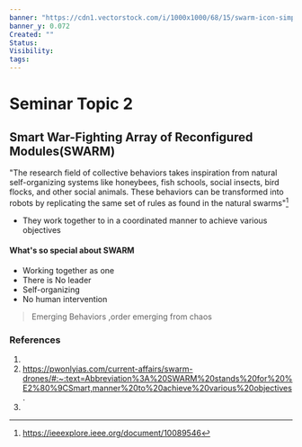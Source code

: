 ```yaml
---
banner: "https://cdn1.vectorstock.com/i/1000x1000/68/15/swarm-icon-simple-style-vector-17216815.jpg"
banner_y: 0.072
Created: ""
Status: 
Visibility: 
tags:
---
```

# Seminar Topic 2

## **Smart War-Fighting Array of Reconfigured Modules**(SWARM) 


"The research field of collective behaviors takes inspiration from natural self-organizing systems like honeybees, fish schools, social insects, bird flocks, and other social animals. These behaviors can be transformed into robots by replicating the same set of rules as found in the natural swarms"[^1]

- They work together to in a coordinated manner to achieve various objectives
#### What's so special about SWARM
- Working together as one
- There is No leader
- Self-organizing 
- No human intervention

>  Emerging Behaviors ,order emerging from chaos 
### References

1. [^1]: https://ieeexplore.ieee.org/document/10089546
2. https://pwonlyias.com/current-affairs/swarm-drones/#:~:text=Abbreviation%3A%20SWARM%20stands%20for%20%E2%80%9CSmart,manner%20to%20achieve%20various%20objectives.
3. 



